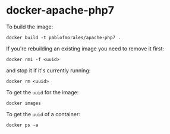 # docker-apache-php7
To build the image:

    docker build -t pablofmorales/apache-php7 .

If you're rebuilding an existing image you need to remove it first:

    docker rmi -f <uuid>

and stop it if it's currently running:

    docker rm <uuid>

To get the `uuid` for the image:

    docker images

To get the `uuid` of a container:

    docker ps -a
